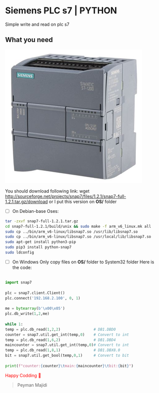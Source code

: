 # Siemens PLC s7 | PYTHON
Simple write and read  on plc s7

## What you need

![plc](s7.jpg)

You should download following link:
wget http://sourceforge.net/projects/snap7/files/1.2.1/snap7-full-1.2.1.tar.gz/download
or I put this version on **OS/** folder

- [ ] On Debian-base Oses:
```bash
tar -zxvf snap7-full-1.2.1.tar.gz
cd snap7-full-1.2.1/build/unix && sudo make -f arm_v6_linux.mk all
sudo cp ../bin/arm_v6-linux/libsnap7.so /usr/lib/libsnap7.so
sudo cp ../bin/arm_v6-linux/libsnap7.so /usr/local/lib/libsnap7.so
sudo apt-get install python3-pip
sudo pip3 install python-snap7
sudo ldconfig
```

- [ ] On Windows Only copy files on **OS/** folder to System32 folder
Here is the code:

```python

import snap7

plc = snap7.client.Client()
plc.connect('192.168.2.100', 0, 1)

me = bytearray(b'\x00\x05')
plc.db_write(1,2,me)

while 1:
temp = plc.db_read(1,2,2)               # DB1.DBD0 
counter = snap7.util.get_int(temp,0)    # Convert to int
temp = plc.db_read(1,6,2)               # DB1.DBD4
maincounter = snap7.util.get_int(temp,0)# Convert to int
temp = plc.db_read(1,8,1)               # DB1.DBX8.0
bit = snap7.util.get_bool(temp,0,1)     # Convert to bit

print(f"counter:{counter}\tmain:{maincounter}\tbit:{bit}")
```

<span style="color:red">Happy Codding 🍓</span>

> Peyman Majidi 
